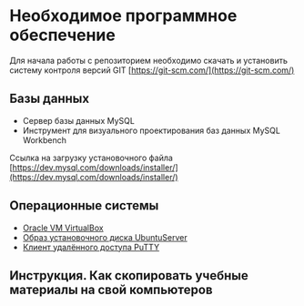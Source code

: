 # Необходимое программное обеспечение

Для начала работы с репозиторием необходимо скачать и установить систему контроля версий GIT [https://git-scm.com/](https://git-scm.com/)


## Базы данных

- Сервер базы данных MySQL
- Инструмент для визуального проектирования баз данных MySQL Workbench
  
Ссылка на загрузку установочного файла [https://dev.mysql.com/downloads/installer/](https://dev.mysql.com/downloads/installer/)

## Операционные системы

- [Oracle VM VirtualBox](https://www.virtualbox.org/)
- [Образ установочного диска UbuntuServer](https://releases.ubuntu.com/20.04/ubuntu-20.04.3-live-server-amd64.iso)
- [Клиент удалённого доступа PuTTY](https://www.chiark.greenend.org.uk/~sgtatham/putty/latest.html)

## Инструкция. Как скопировать учебные материалы на свой компьютеров

